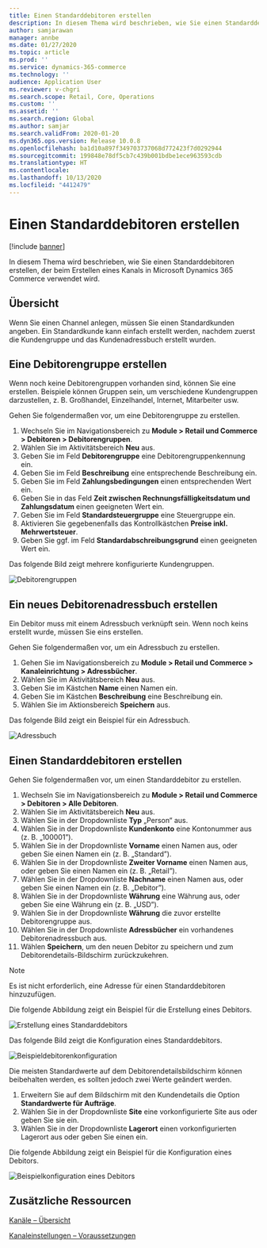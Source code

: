 ```yaml
---
title: Einen Standarddebitoren erstellen
description: In diesem Thema wird beschrieben, wie Sie einen Standarddebitoren erstellen, der beim Erstellen eines Kanals in Microsoft Dynamics 365 Commerce verwendet wird.
author: samjarawan
manager: annbe
ms.date: 01/27/2020
ms.topic: article
ms.prod: ''
ms.service: dynamics-365-commerce
ms.technology: ''
audience: Application User
ms.reviewer: v-chgri
ms.search.scope: Retail, Core, Operations
ms.custom: ''
ms.assetid: ''
ms.search.region: Global
ms.author: samjar
ms.search.validFrom: 2020-01-20
ms.dyn365.ops.version: Release 10.0.8
ms.openlocfilehash: ba1d10a897f349703737068d772423f7d0292944
ms.sourcegitcommit: 199848e78df5cb7c439b001bdbe1ece963593cdb
ms.translationtype: HT
ms.contentlocale: 
ms.lasthandoff: 10/13/2020
ms.locfileid: "4412479"
---
```

# <a name="create-a-default-customer"></a>Einen Standarddebitoren erstellen


[!include [banner](includes/banner.md)]

In diesem Thema wird beschrieben, wie Sie einen Standarddebitoren erstellen, der beim Erstellen eines Kanals in Microsoft Dynamics 365 Commerce verwendet wird.

## <a name="overview"></a>Übersicht

Wenn Sie einen Channel anlegen, müssen Sie einen Standardkunden angeben. Ein Standardkunde kann einfach erstellt werden, nachdem zuerst die Kundengruppe und das Kundenadressbuch erstellt wurden.

## <a name="create-a-customer-group"></a>Eine Debitorengruppe erstellen

Wenn noch keine Debitorengruppen vorhanden sind, können Sie eine erstellen. Beispiele können Gruppen sein, um verschiedene Kundengruppen darzustellen, z. B. Großhandel, Einzelhandel, Internet, Mitarbeiter usw.

Gehen Sie folgendermaßen vor, um eine Debitorengruppe zu erstellen.

1. Wechseln Sie im Navigationsbereich zu **Module \> Retail und Commerce \> Debitoren \> Debitorengruppen**.
1. Wählen Sie im Aktivitätsbereich **Neu** aus.
1. Geben Sie im Feld **Debitorengruppe** eine Debitorengruppenkennung ein.
1. Geben Sie im Feld **Beschreibung** eine entsprechende Beschreibung ein.
1. Geben Sie im Feld **Zahlungsbedingungen** einen entsprechenden Wert ein.
1. Geben Sie in das Feld **Zeit zwischen Rechnungsfälligkeitsdatum und Zahlungsdatum** einen geeigneten Wert ein.
1. Geben Sie im Feld **Standardsteuergruppe** eine Steuergruppe ein.
1. Aktivieren Sie gegebenenfalls das Kontrollkästchen **Preise inkl. Mehrwertsteuer**.
1. Geben Sie ggf. im Feld **Standardabschreibungsgrund** einen geeigneten Wert ein.

Das folgende Bild zeigt mehrere konfigurierte Kundengruppen.

![Debitorengruppen](media/customer-groups.png)

## <a name="create-a-customer-address-book"></a>Ein neues Debitorenadressbuch erstellen

Ein Debitor muss mit einem Adressbuch verknüpft sein. Wenn noch keins erstellt wurde, müssen Sie eins erstellen.

Gehen Sie folgendermaßen vor, um ein Adressbuch zu erstellen.

1. Gehen Sie im Navigationsbereich zu **Module \> Retail und Commerce \> Kanaleinrichtung \> Adressbücher**.
1. Wählen Sie im Aktivitätsbereich **Neu** aus.
1. Geben Sie im Kästchen **Name** einen Namen ein.
1. Geben Sie im Kästchen **Beschreibung** eine Beschreibung ein.
1. Wählen Sie im Aktionsbereich **Speichern** aus.

Das folgende Bild zeigt ein Beispiel für ein Adressbuch.

![Adressbuch](media/address-book.png)

## <a name="create-a-default-customer"></a>Einen Standarddebitoren erstellen

Gehen Sie folgendermaßen vor, um einen Standarddebitor zu erstellen.

1. Wechseln Sie im Navigationsbereich zu **Module \> Retail und Commerce \> Debitoren \> Alle Debitoren**.
1. Wählen Sie im Aktivitätsbereich **Neu** aus.
1. Wählen Sie in der Dropdownliste **Typ** „Person“ aus.
1. Wählen Sie in der Dropdownliste **Kundenkonto** eine Kontonummer aus (z. B. „100001”).
1. Wählen Sie in der Dropdownliste **Vorname** einen Namen aus, oder geben Sie einen Namen ein (z. B. „Standard”).
1. Wählen Sie in der Dropdownliste **Zweiter Vorname** einen Namen aus, oder geben Sie einen Namen ein (z. B. „Retail”).
1. Wählen Sie in der Dropdownliste **Nachname** einen Namen aus, oder geben Sie einen Namen ein (z. B. „Debitor”).
1. Wählen Sie in der Dropdownliste **Währung** eine Währung aus, oder geben Sie eine Währung ein (z. B. „USD”).
1. Wählen Sie in der Dropdownliste **Währung** die zuvor erstellte Debitorengruppe aus.
1. Wählen Sie in der Dropdownliste **Adressbücher** ein vorhandenes Debitorenadressbuch aus.
1. Wählen **Speichern**, um den neuen Debitor zu speichern und zum Debitorendetails-Bildschirm zurückzukehren.

> [!NOTE]
> Es ist nicht erforderlich, eine Adresse für einen Standarddebitoren hinzuzufügen.

Die folgende Abbildung zeigt ein Beispiel für die Erstellung eines Debitors.

![Erstellung eines Standarddebitors](media/default-customer-creation.png)

Das folgende Bild zeigt die Konfiguration eines Standarddebitors.

![Beispieldebitorenkonfiguration](media/default-customer-configuration1.png)

Die meisten Standardwerte auf dem Debitorendetailsbildschirm können beibehalten werden, es sollten jedoch zwei Werte geändert werden.

1. Erweitern Sie auf dem Bildschirm mit den Kundendetails die Option **Standardwerte für Aufträge**.
1. Wählen Sie in der Dropdownliste **Site** eine vorkonfigurierte Site aus oder geben Sie sie ein.
1. Wählen Sie in der Dropdownliste **Lagerort** einen vorkonfigurierten Lagerort aus oder geben Sie einen ein.

Die folgende Abbildung zeigt ein Beispiel für die Konfiguration eines Debitors.

![Beispielkonfiguration eines Debitors](media/default-customer-configuration2.png)

## <a name="additional-resources"></a>Zusätzliche Ressourcen

[Kanäle – Übersicht](channels-overview.md)

[Kanaleinstellungen – Voraussetzungen](channels-prerequisites.md)
